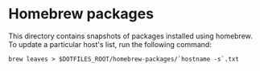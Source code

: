 # Homebrew packages

This directory contains snapshots of packages installed
using homebrew. To update a particular host's list, run
the following command:

```
brew leaves > $DOTFILES_ROOT/homebrew-packages/`hostname -s`.txt
```
